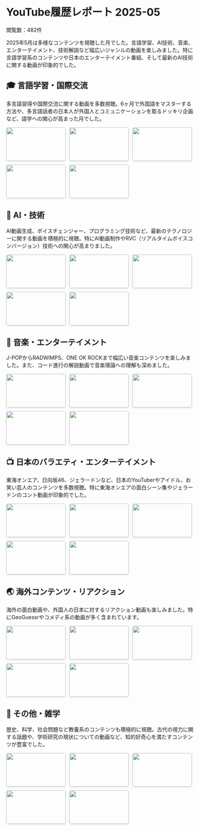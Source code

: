 # YouTube履歴レポート 2025-05
閲覧数：482件

2025年5月は多様なコンテンツを視聴した月でした。言語学習、AI技術、音楽、エンターテイメント、技術解説など幅広いジャンルの動画を楽しみました。特に言語学習系のコンテンツや日本のエンターテイメント番組、そして最新のAI技術に関する動画が印象的でした。

## 🎓 言語学習・国際交流
多言語習得や国際交流に関する動画を多数視聴。6ヶ月で外国語をマスターする方法や、多言語話者の日本人が外国人とコミュニケーションを取るドッキリ企画など、語学への関心が高まった月でした。

<div class="thumbnail-tiles">
  <a href="https://www.youtube.com/watch?v=d0yGdNEWdn0" target="_blank" rel="noopener noreferrer">
    <img src="https://img.youtube.com/vi/d0yGdNEWdn0/mqdefault.jpg">
    <span class="video-title">どんな外国語でも半年でマスターしてしまう方法 | クリス・ロンズデール | TEDxLingnanUniversity - YouTube</span>
  </a>
  <a href="https://www.youtube.com/watch?v=R7ZGGyO-1iI" target="_blank" rel="noopener noreferrer">
    <img src="https://img.youtube.com/vi/R7ZGGyO-1iI/mqdefault.jpg">
    <span class="video-title">Jackson Wang and Everyone Got SHOCKED by This Japanese Polyglot! @jacksonwang - YouTube</span>
  </a>
  <a href="https://www.youtube.com/watch?v=Q5GDR7P39GE" target="_blank" rel="noopener noreferrer">
    <img src="https://img.youtube.com/vi/Q5GDR7P39GE/mqdefault.jpg">
    <span class="video-title">【語学の最短学習法】語学は"勉強"するな／最初に押さえるべきフレーズ30／スピーキングはスポーツだ／フレーズから単語・文法へ／言語の持つ力／Kazu Languagesさん【PIVOT TALK】 - YouTube</span>
  </a>
  <a href="https://www.youtube.com/watch?v=CNx-AeoSiT4" target="_blank" rel="noopener noreferrer">
    <img src="https://img.youtube.com/vi/CNx-AeoSiT4/mqdefault.jpg">
    <span class="video-title">【フル】日本人が外国語の内緒話を理解していたら...😂 - YouTube</span>
  </a>
  <a href="https://www.youtube.com/watch?v=UZuHE9m3a8Y" target="_blank" rel="noopener noreferrer">
    <img src="https://img.youtube.com/vi/UZuHE9m3a8Y/mqdefault.jpg">
    <span class="video-title">The English Language in 65 Accents - YouTube</span>
  </a>
</div>

## 🤖 AI・技術
AI動画生成、ボイスチェンジャー、プログラミング技術など、最新のテクノロジーに関する動画を積極的に視聴。特にAI動画制作やRVC（リアルタイムボイスコンバージョン）技術への関心が高まりました。

<div class="thumbnail-tiles">
  <a href="https://www.youtube.com/watch?v=0UC1vvHprq8" target="_blank" rel="noopener noreferrer">
    <img src="https://img.youtube.com/vi/0UC1vvHprq8/mqdefault.jpg">
    <span class="video-title">15 in 1 AI VIDEO Generator : Let's CREATE YOUR Own Cinematic AI MOVIE - YouTube</span>
  </a>
  <a href="https://www.youtube.com/watch?v=1xwAl284fJ8" target="_blank" rel="noopener noreferrer">
    <img src="https://img.youtube.com/vi/1xwAl284fJ8/mqdefault.jpg">
    <span class="video-title">Claude + MiniMax MCP is incredible. Model context protocol (MCP) is USB-C port for AI applications. - YouTube</span>
  </a>
  <a href="https://www.youtube.com/watch?v=lwFVDJrFn90" target="_blank" rel="noopener noreferrer">
    <img src="https://img.youtube.com/vi/lwFVDJrFn90/mqdefault.jpg">
    <span class="video-title">Roo Code が Google Gemini 2.5 を修正しました (無制限 & 無料) - YouTube</span>
  </a>
  <a href="https://www.youtube.com/watch?v=nIRrwdzZFlU" target="_blank" rel="noopener noreferrer">
    <img src="https://img.youtube.com/vi/nIRrwdzZFlU/mqdefault.jpg">
    <span class="video-title">導入から上級者のコツまで！最強ボイスチェンジャーRVC本家版チュートリアル！実用情報満載！「2025年2月最新版」 - YouTube</span>
  </a>
  <a href="https://www.youtube.com/watch?v=bP5v_1Z1upE" target="_blank" rel="noopener noreferrer">
    <img src="https://img.youtube.com/vi/bP5v_1Z1upE/mqdefault.jpg">
    <span class="video-title">【AI動画】いま大人気の『架空アニメOP』動画の作り方【初心者向け】 - YouTube</span>
  </a>
</div>

## 🎵 音楽・エンターテイメント
J-POPからRADWIMPS、ONE OK ROCKまで幅広い音楽コンテンツを楽しみました。また、コード進行の解説動画で音楽理論への理解も深めました。

<div class="thumbnail-tiles">
  <a href="https://www.youtube.com/watch?v=4doUQStIgb0" target="_blank" rel="noopener noreferrer">
    <img src="https://img.youtube.com/vi/4doUQStIgb0/mqdefault.jpg">
    <span class="video-title">RADWIMPS - 賜物 [Official Music Video] - YouTube</span>
  </a>
  <a href="https://www.youtube.com/watch?v=Yy6XeGCNkSM" target="_blank" rel="noopener noreferrer">
    <img src="https://img.youtube.com/vi/Yy6XeGCNkSM/mqdefault.jpg">
    <span class="video-title">RADWIMPS - DADA [Official Music Video] - YouTube</span>
  </a>
  <a href="https://www.youtube.com/watch?v=gyMTbE_86EQ" target="_blank" rel="noopener noreferrer">
    <img src="https://img.youtube.com/vi/gyMTbE_86EQ/mqdefault.jpg">
    <span class="video-title">456進行はとりあえず最強進行！～456進行、4561進行、4563進行の使用楽曲と特徴を紹介～ - YouTube</span>
  </a>
  <a href="https://www.youtube.com/watch?v=fe4EK4HSPkI" target="_blank" rel="noopener noreferrer">
    <img src="https://img.youtube.com/vi/fe4EK4HSPkI/mqdefault.jpg">
    <span class="video-title">MGMT - Kids (Official HD Video) - YouTube</span>
  </a>
  <a href="https://www.youtube.com/watch?v=zkZARKFuzNQ" target="_blank" rel="noopener noreferrer">
    <img src="https://img.youtube.com/vi/zkZARKFuzNQ/mqdefault.jpg">
    <span class="video-title">Awesome City Club / 勿忘 (MUSIC VIDEO) - YouTube</span>
  </a>
</div>

## 📺 日本のバラエティ・エンターテイメント
東海オンエア、日向坂46、ジェラードンなど、日本のYouTuberやアイドル、お笑い芸人のコンテンツを多数視聴。特に東海オンエアの面白シーン集やジェラードンのコント動画が印象的でした。

<div class="thumbnail-tiles">
  <a href="https://www.youtube.com/watch?v=8l27Pqki0Uo" target="_blank" rel="noopener noreferrer">
    <img src="https://img.youtube.com/vi/8l27Pqki0Uo/mqdefault.jpg">
    <span class="video-title">【日向坂46】日向坂で会いましょう #311【新メンバーに教えたい！！日向坂46オリエンテーション】 ベストエピソード2025 動画　2025年5月5日 - YouTube</span>
  </a>
  <a href="https://www.youtube.com/watch?v=fO6JebRGQfg" target="_blank" rel="noopener noreferrer">
    <img src="https://img.youtube.com/vi/fO6JebRGQfg/mqdefault.jpg">
    <span class="video-title">ジェラードン「握手会」【フルver】【公式】 - YouTube</span>
  </a>
  <a href="https://www.youtube.com/watch?v=WTFVlKOB0Ik" target="_blank" rel="noopener noreferrer">
    <img src="https://img.youtube.com/vi/WTFVlKOB0Ik/mqdefault.jpg">
    <span class="video-title">【東海卍會】東海オンエアのバイク軍団がついに発足しました！！！#1 - YouTube</span>
  </a>
  <a href="https://www.youtube.com/watch?v=Q26QtURJ7I0" target="_blank" rel="noopener noreferrer">
    <img src="https://img.youtube.com/vi/Q26QtURJ7I0/mqdefault.jpg">
    <span class="video-title">斜め上のボケをするゆめまる集【東海オンエア】 - YouTube</span>
  </a>
  <a href="https://www.youtube.com/watch?v=Ajp8zpLP0Xw" target="_blank" rel="noopener noreferrer">
    <img src="https://img.youtube.com/vi/Ajp8zpLP0Xw/mqdefault.jpg">
    <span class="video-title">ジェラードン「角刈りガール」【公式ネタ】【KOC決勝】 - YouTube</span>
  </a>
</div>

## 🌏 海外コンテンツ・リアクション
海外の面白動画や、外国人の日本に対するリアクション動画も楽しみました。特にGeoGuessrやコメディ系の動画が多く含まれています。

<div class="thumbnail-tiles">
  <a href="https://www.youtube.com/watch?v=XuaC3dXayAs" target="_blank" rel="noopener noreferrer">
    <img src="https://img.youtube.com/vi/XuaC3dXayAs/mqdefault.jpg">
    <span class="video-title">Hey, I Like You - YouTube</span>
  </a>
  <a href="https://www.youtube.com/watch?v=WWMR2kyvapM" target="_blank" rel="noopener noreferrer">
    <img src="https://img.youtube.com/vi/WWMR2kyvapM/mqdefault.jpg">
    <span class="video-title">【衝撃】地方でも都会すぎることに初めて気づいた外国人の反応が面白すぎたwww【GeoGuessr】 - YouTube</span>
  </a>
  <a href="https://www.youtube.com/watch?v=HkUGSNNy4dI" target="_blank" rel="noopener noreferrer">
    <img src="https://img.youtube.com/vi/HkUGSNNy4dI/mqdefault.jpg">
    <span class="video-title">Kids Explain: What Is Love? - YouTube</span>
  </a>
  <a href="https://www.youtube.com/watch?v=fWzu97ymPXQ" target="_blank" rel="noopener noreferrer">
    <img src="https://img.youtube.com/vi/fWzu97ymPXQ/mqdefault.jpg">
    <span class="video-title">BEST OF FUNNY UBER RIDES 2024 - YouTube</span>
  </a>
  <a href="https://www.youtube.com/watch?v=AtzoIi6qACs" target="_blank" rel="noopener noreferrer">
    <img src="https://img.youtube.com/vi/AtzoIi6qACs/mqdefault.jpg">
    <span class="video-title">【2ch面白いスレ】【秀逸】おすすめの国民性ジョークをひたすら貼るｗｗｗ国柄が的を射すぎてて草ｗｗｗ【前後編合体版】【ゆっくり解説】 - YouTube</span>
  </a>
</div>

## 🎯 その他・雑学
歴史、科学、社会問題など教養系のコンテンツも積極的に視聴。古代の視力に関する話題や、学術研究の現状についての動画など、知的好奇心を満たすコンテンツが豊富でした。

<div class="thumbnail-tiles">
  <a href="https://www.youtube.com/watch?v=ZkC7ri61t9A" target="_blank" rel="noopener noreferrer">
    <img src="https://img.youtube.com/vi/ZkC7ri61t9A/mqdefault.jpg">
    <span class="video-title">古代の視力が悪い人はどうしていたのか？【世界史解説】 - YouTube</span>
  </a>
  <a href="https://www.youtube.com/watch?v=T6laJk0th7M" target="_blank" rel="noopener noreferrer">
    <img src="https://img.youtube.com/vi/T6laJk0th7M/mqdefault.jpg">
    <span class="video-title">科学はこれからも進歩し続けていくのか？学術研究が苦しくなっている理由を解説 - YouTube</span>
  </a>
  <a href="https://www.youtube.com/watch?v=hHR-4Bnybfk" target="_blank" rel="noopener noreferrer">
    <img src="https://img.youtube.com/vi/hHR-4Bnybfk/mqdefault.jpg">
    <span class="video-title">What Did Cavemen Actually Do All Day? - YouTube</span>
  </a>
  <a href="https://www.youtube.com/watch?v=cSbPfhoiwbQ" target="_blank" rel="noopener noreferrer">
    <img src="https://img.youtube.com/vi/cSbPfhoiwbQ/mqdefault.jpg">
    <span class="video-title">「ドイツが強すぎる」問題：もう誰もが忘れた、そもそもNATOが必要な理由 - YouTube</span>
  </a>
  <a href="https://www.youtube.com/watch?v=2vB7087uaKE" target="_blank" rel="noopener noreferrer">
    <img src="https://img.youtube.com/vi/2vB7087uaKE/mqdefault.jpg">
    <span class="video-title">フーコー『生きづらさの原因を教えてやるよ』/監獄の誕生 - YouTube</span>
  </a>
</div>

<style>
.thumbnail-tiles {
  display: flex;
  flex-wrap: wrap;
  gap: 10px;
  margin-bottom: 1em;

  a {
    position: relative;
    border-radius: 4px;
    overflow: hidden;
    box-shadow: 0 2px 4px rgba(0,0,0,0.1);
    transition: transform 0.2s ease;

    &:hover {
      transform: scale(1.05);
    }
  }

  img {
    width: 160px;
    height: 90px;
  }

  .video-title {
    position: absolute;
    inset: 0;
    background-color: rgba(0, 0, 0, 0.7);
    color: white;
    padding: 4px 6px;
    font-size: 11px;
    line-height: 1.3;
    opacity: 0;
    transition: opacity 0.2s ease;
    overflow: hidden;
    text-overflow: ellipsis;
    display: -webkit-box;
    -webkit-line-clamp: 6;
    -webkit-box-orient: vertical;

    &:hover {
      opacity: 1;
    }
  }
}
</style>